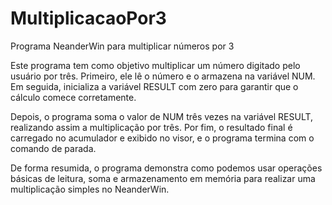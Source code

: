 # MultiplicacaoPor3
Programa NeanderWin para multiplicar números por 3


Este programa tem como objetivo multiplicar um número digitado pelo usuário por três. Primeiro, ele lê o número e o armazena na variável NUM. Em seguida, inicializa a variável RESULT com zero para garantir que o cálculo comece corretamente.

Depois, o programa soma o valor de NUM três vezes na variável RESULT, realizando assim a multiplicação por três. Por fim, o resultado final é carregado no acumulador e exibido no visor, e o programa termina com o comando de parada.

De forma resumida, o programa demonstra como podemos usar operações básicas de leitura, soma e armazenamento em memória para realizar uma multiplicação simples no NeanderWin.
